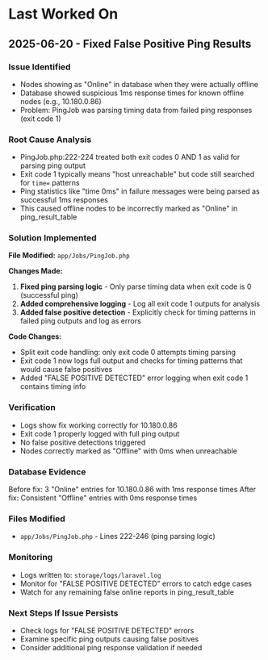 # Last Worked On

## 2025-06-20 - Fixed False Positive Ping Results

### Issue Identified
- Nodes showing as "Online" in database when they were actually offline
- Database showed suspicious 1ms response times for known offline nodes (e.g., 10.180.0.86)
- Problem: PingJob was parsing timing data from failed ping responses (exit code 1)

### Root Cause Analysis
- PingJob.php:222-224 treated both exit codes 0 AND 1 as valid for parsing ping output
- Exit code 1 typically means "host unreachable" but code still searched for `time=` patterns
- Ping statistics like "time 0ms" in failure messages were being parsed as successful 1ms responses
- This caused offline nodes to be incorrectly marked as "Online" in ping_result_table

### Solution Implemented

**File Modified:** `app/Jobs/PingJob.php`

**Changes Made:**
1. **Fixed ping parsing logic** - Only parse timing data when exit code is 0 (successful ping)
2. **Added comprehensive logging** - Log all exit code 1 outputs for analysis
3. **Added false positive detection** - Explicitly check for timing patterns in failed ping outputs and log as errors

**Code Changes:**
- Split exit code handling: only exit code 0 attempts timing parsing
- Exit code 1 now logs full output and checks for timing patterns that would cause false positives
- Added "FALSE POSITIVE DETECTED" error logging when exit code 1 contains timing info

### Verification
- Logs show fix working correctly for 10.180.0.86
- Exit code 1 properly logged with full ping output
- No false positive detections triggered
- Nodes correctly marked as "Offline" with 0ms when unreachable

### Database Evidence
Before fix: 3 "Online" entries for 10.180.0.86 with 1ms response times
After fix: Consistent "Offline" entries with 0ms response times

### Files Modified
- `app/Jobs/PingJob.php` - Lines 222-246 (ping parsing logic)

### Monitoring
- Logs written to: `storage/logs/laravel.log`
- Monitor for "FALSE POSITIVE DETECTED" errors to catch edge cases
- Watch for any remaining false online reports in ping_result_table

### Next Steps If Issue Persists
- Check logs for "FALSE POSITIVE DETECTED" errors
- Examine specific ping outputs causing false positives
- Consider additional ping response validation if needed